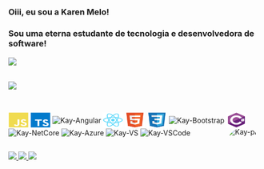  
### Oiii, eu sou a Karen Melo!
### Sou uma eterna estudante de tecnologia e desenvolvedora de software!

 <a href=""> <img align="center" src="https://github-readme-stats.vercel.app/api?username=karenmelo&theme=dracula&show_icons=true"/></a> 
 ##
 
 <a href=""> <img align="center" src="https://github-readme-stats.vercel.app/api/top-langs/?username=karenmelo&theme=dracula&show_icons=true"/></a>

##

<div style="display: inline_block"><br>
  <img align="center" alt="Kay-Js" height="30" width="40" src="https://raw.githubusercontent.com/devicons/devicon/master/icons/javascript/javascript-plain.svg">
  <img align="center" alt="Kay-Ts" height="30" width="40" src="https://raw.githubusercontent.com/devicons/devicon/master/icons/typescript/typescript-plain.svg">
  <img align="center" alt="Kay-Angular" height="30" width="40" src="https://cdn.jsdelivr.net/gh/devicons/devicon/icons/angularjs/angularjs-original.svg" />
  <img align="center" alt="Kay-React" height="30" width="40" src="https://raw.githubusercontent.com/devicons/devicon/master/icons/react/react-original.svg">
  <img align="center" alt="Kay-HTML" height="30" width="40" src="https://raw.githubusercontent.com/devicons/devicon/master/icons/html5/html5-original.svg">
  <img align="center" alt="Kay-CSS" height="30" width="40" src="https://raw.githubusercontent.com/devicons/devicon/master/icons/css3/css3-original.svg">
  <img align="center" alt="Kay-Bootstrap" height="30" width="40" src="https://cdn.jsdelivr.net/gh/devicons/devicon/icons/bootstrap/bootstrap-original.svg" />  
  <img align="center" alt="Kay-Csharp" height="30" width="40" src="https://raw.githubusercontent.com/devicons/devicon/master/icons/csharp/csharp-original.svg">
  <img align="center" alt="Kay-NetCore" height="30" width="40" src="https://cdn.jsdelivr.net/gh/devicons/devicon/icons/dotnetcore/dotnetcore-original.svg" />
  <img align="center" alt="Kay-Azure" height="30" width="40" src="https://cdn.jsdelivr.net/gh/devicons/devicon/icons/azure/azure-original.svg" />
  <img align="center" alt="Kay-VS" height="30" width="40" src="https://cdn.jsdelivr.net/gh/devicons/devicon/icons/visualstudio/visualstudio-plain.svg" />
  <img align="center" alt="Kay-VSCode" height="30" width="40" src="https://cdn.jsdelivr.net/gh/devicons/devicon/icons/vscode/vscode-original.svg" />
  <img align="right" alt="Kay-pic" height="150" style="border-radius:50px;" src="https://cdn.discordapp.com/attachments/1066144804611817584/1066144893459775518/minha-imagem.png?width=676&height=676">          
</div>
  
  ##
 
<div>  
  <a href = "https://instagram.com/nerakdesigner" target="blank">
   <img src="https://img.shields.io/badge/-Instagram-%23E4405F?style=for-the-badge&logo=instagram&logoColor=white">
 </a>
  <a href = "mailto:karen_melo@live.com" target="_blank">
   <img src="https://img.shields.io/badge/Microsoft_Outlook-0078D4?style=for-the-badge&logo=microsoft-outlook&logoColor=white">
 </a>
  <a href = "https://www.linkedin.com/in/karen-melo-164867105/" target="blank">
   <img src="https://img.shields.io/badge/-LinkedIn-%230077B5?style=for-the-badge&logo=linkedin&logoColor=white">
 </a>   
</div>
